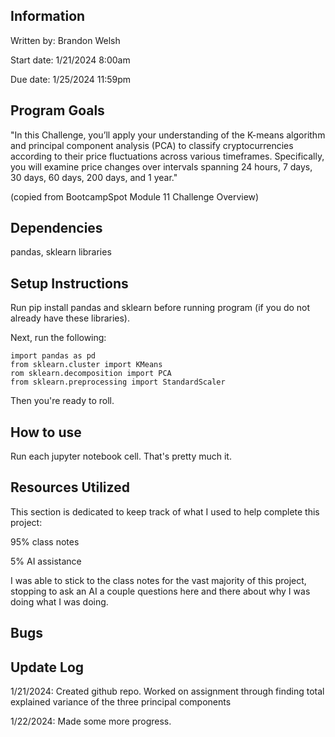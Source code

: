## Information
Written by: Brandon Welsh

Start date: 1/21/2024 8:00am

Due date: 1/25/2024 11:59pm

## Program Goals
"In this Challenge, you’ll apply your understanding of the K-means algorithm and principal component analysis (PCA) to classify cryptocurrencies according to their price fluctuations across various timeframes. Specifically, you will examine price changes over intervals spanning 24 hours, 7 days, 30 days, 60 days, 200 days, and 1 year." 

(copied from BootcampSpot Module 11 Challenge Overview)

## Dependencies
pandas, sklearn libraries

## Setup Instructions
Run pip install pandas and sklearn before running program (if you do not already have these libraries).

Next, run the following:

    import pandas as pd
    from sklearn.cluster import KMeans
    rom sklearn.decomposition import PCA
    from sklearn.preprocessing import StandardScaler

Then you're ready to roll.

## How to use
Run each jupyter notebook cell. That's pretty much it.

## Resources Utilized
This section is dedicated to keep track of what I used to help complete this project:

95% class notes

5% AI assistance

I was able to stick to the class notes for the vast majority of this project, stopping to ask an AI a couple questions here and there about why I was doing what I was doing.

## Bugs


## Update Log
1/21/2024: Created github repo. Worked on assignment through finding total explained variance of the three principal components

1/22/2024: Made some more progress.